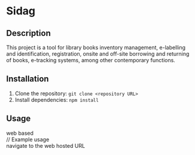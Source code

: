 # Sidag

## Description
This project is a tool for library books inventory management, e-labelling and identification, registration, onsite and off-site borrowing and returning of books, e-tracking systems, among other contemporary functions.

## Installation
1. Clone the repository: `git clone <repository URL>`
2. Install dependencies: `npm install`

## Usage
web based<br/>// Example usage <br/>navigate to the web hosted URL
